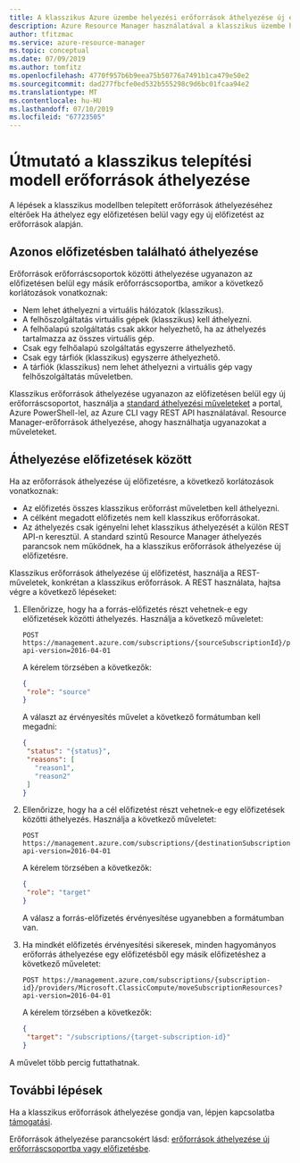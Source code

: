 ```yaml
---
title: A klasszikus Azure üzembe helyezési erőforrások áthelyezése új előfizetést vagy az erőforrás-csoport
description: Azure Resource Manager használatával a klasszikus üzembe helyezési erőforrások áthelyezése új erőforráscsoportba vagy előfizetésbe.
author: tfitzmac
ms.service: azure-resource-manager
ms.topic: conceptual
ms.date: 07/09/2019
ms.author: tomfitz
ms.openlocfilehash: 4770f957b6b9eea75b50776a7491b1ca479e50e2
ms.sourcegitcommit: dad277fbcfe0ed532b555298c9d6bc01fcaa94e2
ms.translationtype: MT
ms.contentlocale: hu-HU
ms.lasthandoff: 07/10/2019
ms.locfileid: "67723505"
---
```

# <a name="move-guidance-for-classic-deployment-model-resources"></a>Útmutató a klasszikus telepítési modell erőforrások áthelyezése

A lépések a klasszikus modellben telepített erőforrások áthelyezéséhez eltérőek Ha áthelyez egy előfizetésen belül vagy egy új előfizetést az erőforrások alapján.

## <a name="move-in-the-same-subscription"></a>Azonos előfizetésben található áthelyezése

Erőforrások erőforráscsoportok közötti áthelyezése ugyanazon az előfizetésen belül egy másik erőforráscsoportba, amikor a következő korlátozások vonatkoznak:

* Nem lehet áthelyezni a virtuális hálózatok (klasszikus).
* A felhőszolgáltatás virtuális gépek (klasszikus) kell áthelyezni.
* A felhőalapú szolgáltatás csak akkor helyezhető, ha az áthelyezés tartalmazza az összes virtuális gép.
* Csak egy felhőalapú szolgáltatás egyszerre áthelyezhető.
* Csak egy tárfiók (klasszikus) egyszerre áthelyezhető.
* A tárfiók (klasszikus) nem lehet áthelyezni a virtuális gép vagy felhőszolgáltatás műveletben.

Klasszikus erőforrások áthelyezése ugyanazon az előfizetésen belül egy új erőforráscsoportot, használja a [standard áthelyezési műveleteket](../resource-group-move-resources.md) a portal, Azure PowerShell-lel, az Azure CLI vagy REST API használatával. Resource Manager-erőforrások áthelyezése, ahogy használhatja ugyanazokat a műveleteket.

## <a name="move-across-subscriptions"></a>Áthelyezése előfizetések között

Ha az erőforrások áthelyezése új előfizetésre, a következő korlátozások vonatkoznak:

* Az előfizetés összes klasszikus erőforrást műveletben kell áthelyezni.
* A célként megadott előfizetés nem kell klasszikus erőforrásokat.
* Az áthelyezés csak igényelni lehet klasszikus áthelyezését a külön REST API-n keresztül. A standard szintű Resource Manager áthelyezés parancsok nem működnek, ha a klasszikus erőforrások áthelyezése új előfizetésre.

Klasszikus erőforrások áthelyezése új előfizetést, használja a REST-műveletek, konkrétan a klasszikus erőforrások. A REST használata, hajtsa végre a következő lépéseket:

1. Ellenőrizze, hogy ha a forrás-előfizetés részt vehetnek-e egy előfizetések közötti áthelyezés. Használja a következő műveletet:

   ```HTTP
   POST https://management.azure.com/subscriptions/{sourceSubscriptionId}/providers/Microsoft.ClassicCompute/validateSubscriptionMoveAvailability?api-version=2016-04-01
   ```

     A kérelem törzsében a következők:

   ```json
   {
    "role": "source"
   }
   ```

     A választ az érvényesítés művelet a következő formátumban kell megadni:

   ```json
   {
    "status": "{status}",
    "reasons": [
      "reason1",
      "reason2"
    ]
   }
   ```

1. Ellenőrizze, hogy ha a cél előfizetést részt vehetnek-e egy előfizetések közötti áthelyezés. Használja a következő műveletet:

   ```HTTP
   POST https://management.azure.com/subscriptions/{destinationSubscriptionId}/providers/Microsoft.ClassicCompute/validateSubscriptionMoveAvailability?api-version=2016-04-01
   ```

     A kérelem törzsében a következők:

   ```json
   {
    "role": "target"
   }
   ```

     A válasz a forrás-előfizetés érvényesítése ugyanebben a formátumban van.
1. Ha mindkét előfizetés érvényesítési sikeresek, minden hagyományos erőforrás áthelyezése egy előfizetésből egy másik előfizetéshez a következő műveletet:

   ```HTTP
   POST https://management.azure.com/subscriptions/{subscription-id}/providers/Microsoft.ClassicCompute/moveSubscriptionResources?api-version=2016-04-01
   ```

    A kérelem törzsében a következők:

   ```json
   {
    "target": "/subscriptions/{target-subscription-id}"
   }
   ```

A művelet több percig futtathatnak.

## <a name="next-steps"></a>További lépések

Ha a klasszikus erőforrások áthelyezése gondja van, lépjen kapcsolatba [támogatási](https://portal.azure.com/#blade/Microsoft_Azure_Support/HelpAndSupportBlade/overview).

Erőforrások áthelyezése parancsokért lásd: [erőforrások áthelyezése új erőforráscsoportba vagy előfizetésbe](../resource-group-move-resources.md).
